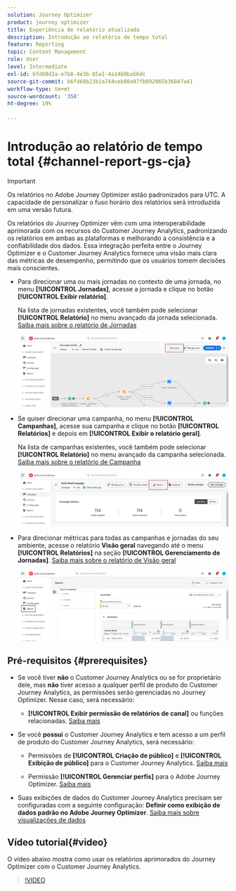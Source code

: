```yaml
---
solution: Journey Optimizer
product: journey optimizer
title: Experiência de relatório atualizada
description: Introdução ao relatório de tempo total
feature: Reporting
topic: Content Management
role: User
level: Intermediate
exl-id: bfd88d2a-e7b8-4e3b-85a1-4a14b0ba56dc
source-git-commit: b6fd60b23b1a744ceb80a97fb092065b36847a41
workflow-type: tm+mt
source-wordcount: '358'
ht-degree: 19%

---
```


# Introdução ao relatório de tempo total {#channel-report-gs-cja}

>[!IMPORTANT]
>
>Os relatórios no Adobe Journey Optimizer estão padronizados para UTC. A capacidade de personalizar o fuso horário dos relatórios será introduzida em uma versão futura.

Os relatórios do Journey Optimizer vêm com uma interoperabilidade aprimorada com os recursos do Customer Journey Analytics, padronizando os relatórios em ambas as plataformas e melhorando a consistência e a confiabilidade dos dados. Essa integração perfeita entre o Journey Optimizer e o Customer Journey Analytics fornece uma visão mais clara das métricas de desempenho, permitindo que os usuários tomem decisões mais conscientes.

* Para direcionar uma ou mais jornadas no contexto de uma jornada, no menu **[!UICONTROL Jornadas]**, acesse a jornada e clique no botão **[!UICONTROL Exibir relatório]**.

  Na lista de jornadas existentes, você também pode selecionar **[!UICONTROL Relatório]** no menu avançado da jornada selecionada. [Saiba mais sobre o relatório de Jornadas](journey-global-report-cja.md)

  ![](assets/gs-cja-report-3.png)

* Se quiser direcionar uma campanha, no menu **[!UICONTROL Campanhas]**, acesse sua campanha e clique no botão **[!UICONTROL Relatórios]** e depois em **[!UICONTROL Exibir o relatório geral]**.

  Na lista de campanhas existentes, você também pode selecionar **[!UICONTROL Relatório]** no menu avançado da campanha selecionada. [Saiba mais sobre o relatório de Campanha](campaign-global-report-cja.md)

  ![](assets/gs-cja-report-2.png)

* Para direcionar métricas para todas as campanhas e jornadas do seu ambiente, acesse o relatório **Visão geral** navegando até o menu **[!UICONTROL Relatórios]** na seção **[!UICONTROL Gerenciamento de Jornadas]**. [Saiba mais sobre o relatório de Visão geral](channel-report-cja.md)

  ![](assets/gs-cja-report-1.png)

## Pré-requisitos {#prerequisites}

* Se você tiver **não** o Customer Journey Analytics ou se for proprietário dele, mas **não** tiver acesso a qualquer perfil de produto do Customer Journey Analytics, as permissões serão gerenciadas no Journey Optimizer. Nesse caso, será necessário:

   * **[!UICONTROL Exibir permissão de relatórios de canal]** ou funções relacionadas. [Saiba mais](../administration/permissions.md)

* Se você **possui** o Customer Journey Analytics e tem acesso a um perfil de produto do Customer Journey Analytics, será necessário:

   * Permissões de **[!UICONTROL Criação de público]** e **[!UICONTROL Exibição de público]** para o Customer Journey Analytics. [Saiba mais](https://experienceleague.adobe.com/pt-br/docs/analytics-platform/using/technotes/access-control)

   * Permissão **[!UICONTROL Gerenciar perfis]** para o Adobe Journey Optimizer. [Saiba mais](../administration/permissions.md)

* Suas exibições de dados do Customer Journey Analytics precisam ser configuradas com a seguinte configuração: **Definir como exibição de dados padrão no Adobe Journey Optimizer**. [Saiba mais sobre visualizações de dados](https://experienceleague.adobe.com/pt-br/docs/analytics-platform/using/cja-dataviews/create-dataview)

## Vídeo tutorial{#video}

O vídeo abaixo mostra como usar os relatórios aprimorados do Journey Optimizer com o Customer Journey Analytics.

>[!VIDEO](https://video.tv.adobe.com/v/3430413)